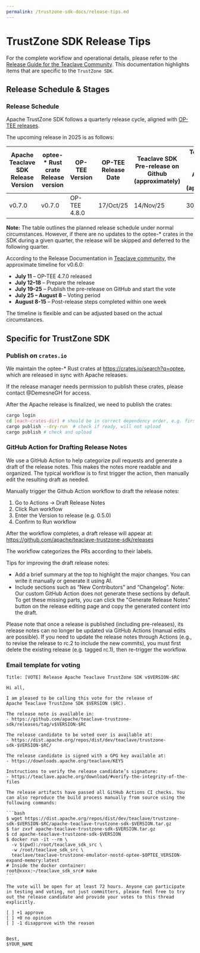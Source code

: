```yaml
---
permalink: /trustzone-sdk-docs/release-tips.md
---
```


# TrustZone SDK Release Tips

For the complete workflow and operational details, please refer to the [Release Guide for the Teaclave Community](https://teaclave.apache.org/release-guide).
This documentation highlights items that are specific to the `TrustZone SDK`.

## Release Schedule & Stages

### Release Schedule

Apache TrustZone SDK follows a quarterly release cycle, aligned with [OP-TEE releases](https://optee.readthedocs.io/en/latest/general/releases.html).

The upcoming release in 2025 is as follows:

| Apache Teaclave SDK Release Version | optee-* Rust crate Release version | OP-TEE Version | OP-TEE Release Date | Teaclave SDK Pre-release on Github (approximately) | Teaclave SDK Finalized Release on Apache and `crates.io` (approximately) |
|-------------------------------------|-------------------------------------|----------------|--------------------|----------------------------------------------------|--------------------------------------------------------------------------|
| v0.7.0 | v0.7.0 | OP-TEE 4.8.0 | 17/Oct/25 | 14/Nov/25 | 30/Nov/25 |

**Note:** The table outlines the planned release schedule under normal circumstances. However, if there are no updates to the optee-* crates in the SDK during a given quarter, the release will be skipped and deferred to the following quarter.

According to the Release Documentation in [Teaclave community](https://teaclave.apache.org/release-guide), the approximate timeline for v0.6.0:

- **July 11** – OP-TEE 4.7.0 released
- **July 12–18** – Prepare the release
- **July 19–25** – Publish the pre-release on GitHub and start the vote
- **July 25 – August 8** – Voting period
- **August 8-15** – Post-release steps completed within one week

The timeline is flexible and can be adjusted based on the actual circumstances.


## Specific for TrustZone SDK

### Publish on `crates.io`

We maintain the optee-* Rust crates at <https://crates.io/search?q=optee>, which are released in sync with Apache releases.

If the release manager needs permission to publish these crates, please contact @DemesneGH for access.

After the Apache release is finalized, we need to publish the crates:

```bash
cargo login
cd [each-crates-dir] # should be in correct dependency order, e.g. first optee-teec-sys, then optee-teec
cargo publish --dry-run  # check if ready, will not upload
cargo publish # check and upload
```

### GitHub Action for Drafting Release Notes

We use a GitHub Action to help categorize pull requests and generate a draft of the release notes. This makes the notes more readable and organized. The typical workflow is to first trigger the action, then manually edit the resulting draft as needed.

Manually trigger the Github Action workflow to draft the release notes:

1. Go to Actions → Draft Release Notes
2. Click Run workflow
3. Enter the Version to release (e.g. 0.5.0)
4. Confirm to Run workflow

After the workflow completes, a draft release will appear at:
<https://github.com/apache/teaclave-trustzone-sdk/releases>

The workflow categorizes the PRs according to their labels.

Tips for improving the draft release notes:
- Add a brief summary at the top to highlight the major changes. You can write it manually or generate it using AI.
- Include sections such as “New Contributors” and “Changelog”. Note: Our custom GitHub Action does not generate these sections by default. To get these missing parts, you can click the "Generate Release Notes" button on the release editing page and copy the generated content into the draft.


Please note that once a release is published (including pre-releases), its release notes can no longer be updated via GitHub Actions (manual edits are possible). If you need to update the release notes through Actions (e.g., to revise the release to rc.2 to include the new commits), you must first delete the existing release (e.g. tagged rc.1), then re-trigger the workflow.


### Email template for voting

````
Title: [VOTE] Release Apache Teaclave TrustZone SDK v$VERSION-$RC

Hi all,

I am pleased to be calling this vote for the release of
Apache Teaclave TrustZone SDK $VERSION ($RC).

The release note is available in:
- https://github.com/apache/teaclave-trustzone-sdk/releases/tag/v$VERSION-$RC

The release candidate to be voted over is available at:
- https://dist.apache.org/repos/dist/dev/teaclave/trustzone-sdk-$VERSION-$RC/

The release candidate is signed with a GPG key available at:
- https://downloads.apache.org/teaclave/KEYS 

Instructions to verify the release candidate’s signature:
- https://teaclave.apache.org/download/#verify-the-integrity-of-the-files

The release artifacts have passed all GitHub Actions CI checks. You can also reproduce the build process manually from source using the following commands:

```bash
$ wget https://dist.apache.org/repos/dist/dev/teaclave/trustzone-sdk-$VERSION-$RC/apache-teaclave-trustzone-sdk-$VERSION.tar.gz
$ tar zxvf apache-teaclave-trustzone-sdk-$VERSION.tar.gz
$ cd apache-teaclave-trustzone-sdk-$VERSION
$ docker run -it --rm \
  -v $(pwd):/root/teaclave_sdk_src \
  -w /root/teaclave_sdk_src \
  teaclave/teaclave-trustzone-emulator-nostd-optee-$OPTEE_VERSION-expand-memory:latest
# Inside the docker container:
root@xxxx:~/teaclave_sdk_src# make
```

The vote will be open for at least 72 hours. Anyone can participate
in testing and voting, not just committers, please feel free to try
out the release candidate and provide your votes to this thread
explicitly.

[ ] +1 approve
[ ] +0 no opinion
[ ] -1 disapprove with the reason


Best,
$YOUR_NAME
````


